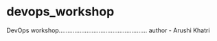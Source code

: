 # devops_workshop
DevOps workshop...................................................
author - Arushi Khatri
